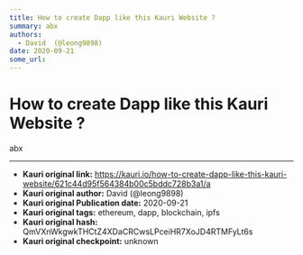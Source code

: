 ```yaml
---
title: How to create Dapp like this Kauri Website ?
summary: abx
authors:
  - David  (@leong9898)
date: 2020-09-21
some_url: 
---
```


# How to create Dapp like this Kauri Website ?


abx


---

- **Kauri original link:** https://kauri.io/how-to-create-dapp-like-this-kauri-website/621c44d95f564384b00c5bddc728b3a1/a
- **Kauri original author:** David  (@leong9898)
- **Kauri original Publication date:** 2020-09-21
- **Kauri original tags:** ethereum, dapp, blockchain, ipfs
- **Kauri original hash:** QmVXnWkgwkTHCtZ4XDaCRCwsLPceiHR7XoJD4RTMFyLt6s
- **Kauri original checkpoint:** unknown



